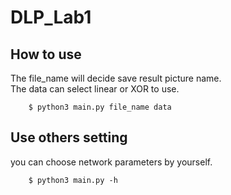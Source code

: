 # DLP_Lab1

## How to use 

The file_name will decide save result picture name.\
The data can select linear or XOR to use.

```
    $ python3 main.py file_name data
```

## Use others setting 

you can choose network parameters by yourself.

```
    $ python3 main.py -h
```
